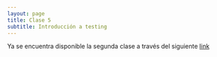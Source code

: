 ```yaml
---
layout: page
title: Clase 5
subtitle: Introducción a testing
---
```


Ya se encuentra disponible la segunda clase a través del siguiente [link](http://slides.com/agustinrojas/deck/fullscreen#/)
